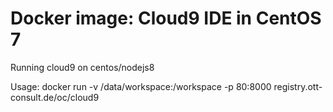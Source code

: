 # Docker image: Cloud9 IDE in CentOS 7	
Running cloud9 on centos/nodejs8


Usage:
docker run -v /data/workspace:/workspace -p 80:8000 registry.ott-consult.de/oc/cloud9

